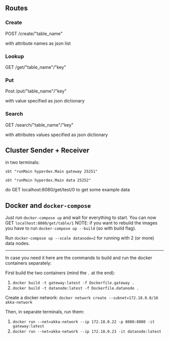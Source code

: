 ## Routes
### Create

POST /create/"table_name"

with attribute names as json list

### Lookup

GET /get/"table_name"/"key"

### Put

Post /put/"table_name"/"key"

with value specified as json dictionary

### Search

GET /search/"table_name"/"key"

with attributes values specified as json dictionary

## Cluster Sender + Receiver
in two terminals:

`sbt "runMain hyperdex.Main gateway 25251"`

`sbt "runMain hyperdex.Main data 25252"`

do GET localhost:8080/get/test/0 to get some example data


## Docker and `docker-compose`
Just run `docker-compose up` and wait for everything to start. You can now GET `localhost:8080/get/table/1`
NOTE: if you want to rebuild the images you have to run `docker-compose up --build` (so with build flag).

Run `docker-compose up --scale datanode=2` for running with 2 (or more) data nodes.

---

In case you need it here are the commands to build and run the docker containers separately:

First build the two containers (mind the `.` at the end):
1. `docker build -t gateway:latest -f Dockerfile.gateway .`
2. `docker build -t datanode:latest -f Dockerfile.datanode .`

Create a docker network: `docker network create --subnet=172.18.0.0/16 akka-network`

Then, in separate terminals, run them:
1. `docker run --net=akka-network --ip 172.18.0.22 -p 8080:8080 -it gateway:latest`
2. `docker run --net=akka-network --ip 172.18.0.23 -it datanode:latest`

